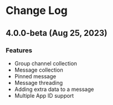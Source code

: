 # Change Log

## 4.0.0-beta (Aug 25, 2023)

### Features
 - Group channel collection
 - Message collection
 - Pinned message
 - Message threading
 - Adding extra data to a message
 - Multiple App ID support

